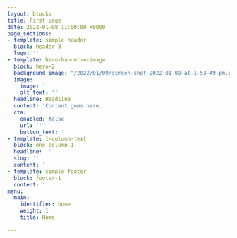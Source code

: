 ```yaml
---
layout: blocks
title: First page
date: 2022-01-08 11:00:00 +0000
page_sections:
- template: simple-header
  block: header-3
  logo: ''
- template: hero-banner-w-image
  block: hero-2
  background_image: "/2022/01/09/screen-shot-2022-01-09-at-1-53-49-pm.png"
  image:
    image: ''
    alt_text: ''
  headline: Headline
  content: 'Content goes here. '
  cta:
    enabled: false
    url: ''
    button_text: ''
- template: 1-column-text
  block: one-column-1
  headline: ''
  slug: ''
  content: ''
- template: simple-footer
  block: footer-1
  content: ''
menu:
  main:
    identifier: home
    weight: 1
    title: Home

---
```

